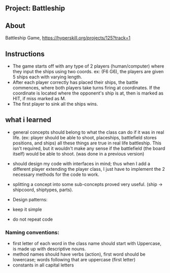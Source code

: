 ## Project: Battleship


## About

Battleship Game, https://hyperskill.org/projects/125?track=1

## Instructions

- The game starts off with any type of 2 players (human/computer) where they input the ships using two coords. ex: (F6 G6), the players are given 5 ships each with varying length.
- After each player correctly has placed their ships, the battle commences, where both players take turns firing at coordinates. If the coordinate is located where the opponent's ship is at, then is marked as HIT, if miss marked as M. 
- The first player to sink all the ships wins. 


## what i learned
- general concepts should belong to what the class can do if it was in real life. (ex: player should be able to shoot, placeships, battlefield stores positions, and ships) all these things are true in real life battleship. This isn't required, but it wouldn't make any sense if the battlefield (the board itself) would be able to shoot. (was done in a previous version) 

- should design my code with interfaces in mind; thus when I add a different player extending the player class, I just have to implement the 2 necessary methods for the code to
work.
- splitting a concept into some sub-concepts proved very useful. (ship -> shipcoord, shiptypes, parts).
- Design patterns:
- keep it simple
- do not repeat code 

### Naming conventions:
- first letter of each word in the class name should start with Uppercase, is made up with descriptive nouns. 
- method names should have verbs (action), first word should be lowercase; words following that are uppercase (first letter)
- constants in all capital letters
